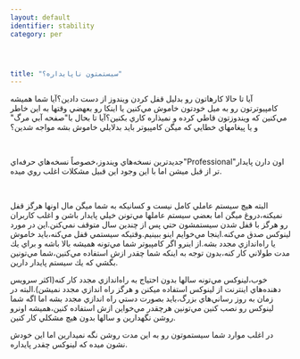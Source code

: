 ```yaml
---
layout: default
identifier: stability
category: per




title: "سيستمتون ناپايداره؟"
---
```


آيا تا حالا كارهاتون رو بدليل قفل كردن ويندوز از دست دادين؟آيا شما
هميشه كامپيوترتون رو به ميل خودتون خاموش مي&zwnj;كنين يا اينكا رو بعهضي
وقتها به اين خاطر مي&zwnj;كنين كه ويندوزتون قاطي كرده و نميذاره كاري
بكنين؟آيا تا بحال با"صفحه آبي مرگ" و يا پيغامهاي خطايي كه ميگن كامپيوتر
بايد بدلايلي خاموش بشه مواجه شدين؟<br />

<br />

جديدترين نسخه&zwnj;هاي ويندوز،خصوصاً نسخه&zwnj;هاي
حرفه&zwnj;اي"Professional"اون دارن پايدار تر از قبل ميشن اما با اين
وجود اين قبيل مشكلات اغلب روي ميده.<br />

<br />

البته هيچ سيستم عاملي كامل نيست و كسانيكه به شما ميگن مال اونها هرگز
قفل نميكنه،دروغ ميگن اما بعضي سيستم عاملها مي&zwnj;تونن خيلي پايدار
باشن و اغلب كاربران رو هرگز با قفل شدن سيستمشون حتي پس از چندين سال
متوقف نمي&zwnj;كنن.اين در مورد لينوكس صدق مي&zwnj;كنه.اينجا
مي&zwnj;خوايم اينو ببينيم.وقتيكه سيستمي قفل مي&zwnj;كنه،بايد خاموش يا
راه&zwnj;اندازي مجدد بشه.از اينرو اگر كامپيوتر شما مي&zwnj;تونه هميشه
بالا باشه و براي يك مدت طولاني كار كنه،بدون توجه به اينكه شما چقدر ازش
استفاده مي&zwnj;كنين،شما مي&zwnj;تونين بگشي كه يك سيستم پايدار دارين.<br />

خوب،لينوكس مي&zwnj;تونه سالها بدون احتياج به راه&zwnj;اندازي مجدد كار
كنه(اكثر سرويس دهنده&zwnj;هاي اينترنت از لينوكس استفاده ميكنن و هرگز
راه اندازي مجدد نميشن).البته در زمان به روز رساني&zwnj;هاي بزرگ،بايد
بصورت دستي راه اندازي مجدد بشه اما اگه شما لينوكس رو نصب كنين
مي&zwnj;تونين هرچقدر مي&zwnj;خواين ازش استفاده كنين،هميشه اونرو روشن
نگهدارين و سالها بدون هيچ مشكلي كار كنين.<br />

در اغلب موارد شما سيستموتون رو به اين مدت روشن نگه نميدارين اما اين خودش نشون ميده كه لينوكس چقدر پايداره.<br />










